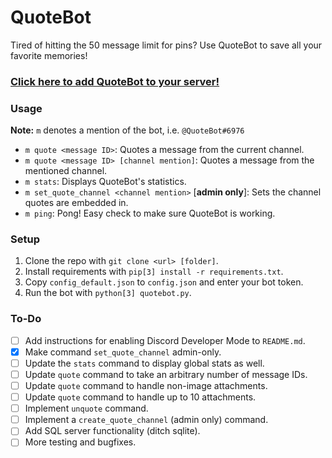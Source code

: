 # QuoteBot

Tired of hitting the 50 message limit for pins? Use QuoteBot to save all your favorite memories!

### [Click here to add QuoteBot to your server!](https://discordapp.com/oauth2/authorize?client_id=403644354591326218&scope=bot&permissions=117760)

### Usage

**Note:** `m` denotes a mention of the bot, i.e. `@QuoteBot#6976`

- `m quote <message ID>`: Quotes a message from the current channel.
- `m quote <message ID> [channel mention]`: Quotes a message from the mentioned channel.
- `m stats`: Displays QuoteBot's statistics.
- `m set_quote_channel <channel mention>` [**admin only**]: Sets the channel quotes are embedded in.
- `m ping`: Pong! Easy check to make sure QuoteBot is working.

### Setup

1. Clone the repo with `git clone <url> [folder]`.
2. Install requirements with `pip[3] install -r requirements.txt`.
3. Copy `config_default.json` to `config.json` and enter your bot token.
4. Run the bot with `python[3] quotebot.py`.

### To-Do

- [ ] Add instructions for enabling Discord Developer Mode to `README.md`.
- [x] Make command `set_quote_channel` admin-only.
- [ ] Update the `stats` command to display global stats as well.
- [ ] Update `quote` command to take an arbitrary number of message IDs.
- [ ] Update `quote` command to handle non-image attachments.
- [ ] Update `quote` command to handle up to 10 attachments.
- [ ] Implement `unquote` command.
- [ ] Implement a `create_quote_channel` (admin only) command.
- [ ] Add SQL server functionality (ditch sqlite).
- [ ] More testing and bugfixes.
